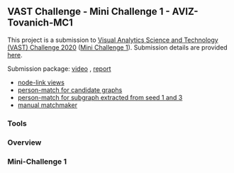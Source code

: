 ## VAST Challenge - Mini Challenge 1 - AVIZ-Tovanich-MC1

This project is a submission to [Visual Analytics Science and Technology (VAST) Challenge 2020](https://vast-challenge.github.io/2020/) ([Mini Challenge 1](https://vast-challenge.github.io/2020/MC1.html)). Submission details are provided [here](https://vast-challenge.github.io/2020/Submissions.html). 

Submission package: [video](./AVIZ-Tovanich-MC1/video/VastChallenge2020-MC1-Tovanich-Final.wmv) , [report](./AVIZ-Tovanich-MC1/)

- [node-link views](./AVIZ-Tovanich-MC1/node-link-view/networks.html)
- [person-match for candidate graphs](./AVIZ-Tovanich-MC1/person-pairing-view/candidates.html)
- [person-match for subgraph extracted from seed 1 and 3](./AVIZ-Tovanich-MC1/person-pairing-view/single.html)
- [manual matchmaker](./AVIZ-Tovanich-MC1/matchmaker/index.html)

### Tools

### Overview

### Mini-Challenge 1



